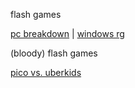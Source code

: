 flash games

<a href="https://andryrc24.github.io/flash-games.github.io/flash%20games/pc_breakdown.swf">pc breakdown</a> | <a href="https://andryrc24.github.io/flash-games.github.io/flash%20games/windows_rg.swf">windows rg</a>

(bloody) flash games

<a href="https://andryrc24.github.io/flash-games.github.io/flash%20games/pico_vs_uberkids.swf">pico vs. uberkids</a> 


